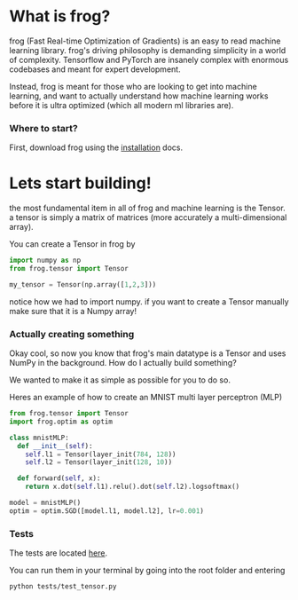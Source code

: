 # What is frog?

frog (Fast Real-time Optimization of Gradients) is an easy to read machine learning library. frog's driving philosophy is demanding simplicity in a world of complexity. Tensorflow and PyTorch are insanely complex with enormous codebases and meant for expert development.

Instead, frog is meant for those who are looking to get into machine learning, and want to actually understand how machine learning works before it is ultra optimized (which all modern ml libraries are).

### Where to start?

First, download frog using the <a href="https://github.com/kevbuh/frog/blob/main/docs/install.md">installation</a> docs. 

# Lets start building!

the most fundamental item in all of frog and machine learning is the Tensor. a tensor is simply a matrix of matrices (more accurately a multi-dimensional array). 

You can create a Tensor in frog by
```python
import numpy as np
from frog.tensor import Tensor

my_tensor = Tensor(np.array([1,2,3]))
```

notice how we had to import numpy. if you want to create a Tensor manually make sure that it is a Numpy array!


### Actually creating something

Okay cool, so now you know that frog's main datatype is a Tensor and uses NumPy in the background. How do I actually build something? 

We wanted to make it as simple as possible for you to do so.

Heres an example of how to create an MNIST multi layer perceptron (MLP)

```python
from frog.tensor import Tensor
import frog.optim as optim

class mnistMLP:
  def __init__(self):
    self.l1 = Tensor(layer_init(784, 128))
    self.l2 = Tensor(layer_init(128, 10))

  def forward(self, x):
    return x.dot(self.l1).relu().dot(self.l2).logsoftmax()

model = mnistMLP()
optim = optim.SGD([model.l1, model.l2], lr=0.001)
```

### Tests

The tests are located <a href="https://github.com/kevbuh/frog/tree/main/tests">here</a>.

You can run them in your terminal by going into the root folder and entering

```
python tests/test_tensor.py
```